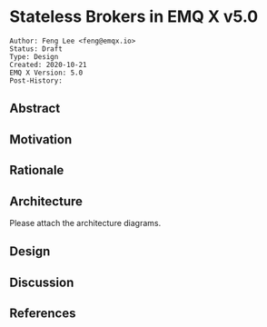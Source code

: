 # Stateless Brokers in EMQ X v5.0

```
Author: Feng Lee <feng@emqx.io>
Status: Draft
Type: Design
Created: 2020-10-21
EMQ X Version: 5.0
Post-History:
```

## Abstract

## Motivation

## Rationale

## Architecture

Please attach the architecture diagrams.

## Design

## Discussion

## References

